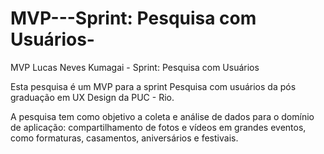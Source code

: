 # MVP---Sprint: Pesquisa com Usuários-
MVP Lucas Neves Kumagai -  Sprint: Pesquisa com Usuários

Esta pesquisa é um MVP para a sprint Pesquisa com usuários da pós graduação em UX Design da PUC - Rio.

A pesquisa tem como objetivo a coleta e análise de dados para o domínio de aplicação: compartilhamento de fotos e vídeos em grandes eventos, como formaturas, casamentos, aniversários e festivais.

